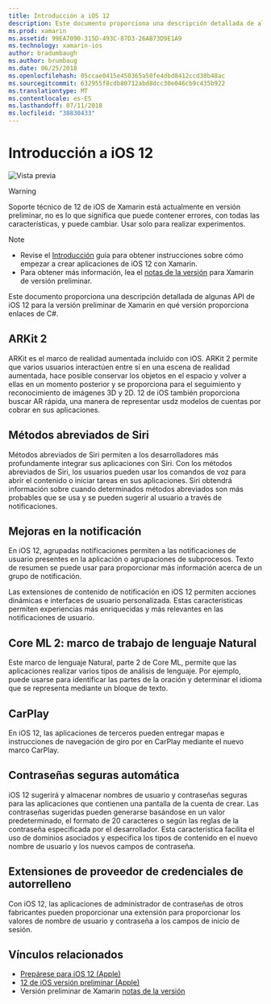 ```yaml
---
title: Introducción a iOS 12
description: Este documento proporciona una descripción detallada de algunas API de iOS 12 para la versión preliminar de Xamarin en qué versión proporciona enlaces de C#.
ms.prod: xamarin
ms.assetid: 99EA7090-315D-493C-87D3-26AB73D9E1A9
ms.technology: xamarin-ios
author: bradumbaugh
ms.author: brumbaug
ms.date: 06/25/2018
ms.openlocfilehash: 05ccae0415e450365a50fe4dbd8412ccd38b48ac
ms.sourcegitcommit: 632955f8cdb80712abd8dcc30e046cb9c435b922
ms.translationtype: MT
ms.contentlocale: es-ES
ms.lasthandoff: 07/11/2018
ms.locfileid: "38830433"
---
```

# <a name="introduction-to-ios-12"></a>Introducción a iOS 12

![Vista previa](~/media/shared/preview.png)

> [!WARNING]
> Soporte técnico de 12 de iOS de Xamarin está actualmente en versión preliminar, no es lo que significa que puede contener errores, con todas las características, y puede cambiar. Usar solo para realizar experimentos.

> [!NOTE]
> - Revise el [Introducción](get-started.md) guía para obtener instrucciones sobre cómo empezar a crear aplicaciones de iOS 12 con Xamarin.
> - Para obtener más información, lea el [notas de la versión](https://releases.xamarin.com/preview-release-xcode-10-beta/) para Xamarin de versión preliminar.

Este documento proporciona una descripción detallada de algunas API de iOS 12 para la versión preliminar de Xamarin en qué versión proporciona enlaces de C#.

## <a name="arkit-2"></a>ARKit 2

ARKit es el marco de realidad aumentada incluido con iOS. ARKit 2 permite que varios usuarios interactúen entre sí en una escena de realidad aumentada, hace posible conservar los objetos en el espacio y volver a ellas en un momento posterior y se proporciona para el seguimiento y reconocimiento de imágenes 3D y 2D. 12 de iOS también proporciona buscar AR rápida, una manera de representar usdz modelos de cuentas por cobrar en sus aplicaciones.

## <a name="siri-shortcuts"></a>Métodos abreviados de Siri

Métodos abreviados de Siri permiten a los desarrolladores más profundamente integrar sus aplicaciones con Siri. Con los métodos abreviados de Siri, los usuarios pueden usar los comandos de voz para abrir el contenido o iniciar tareas en sus aplicaciones. Siri obtendrá información sobre cuando determinados métodos abreviados son más probables que se usa y se pueden sugerir al usuario a través de notificaciones.

## <a name="notification-improvements"></a>Mejoras en la notificación

En iOS 12, agrupadas notificaciones permiten a las notificaciones de usuario presentes en la aplicación o agrupaciones de subprocesos. Texto de resumen se puede usar para proporcionar más información acerca de un grupo de notificación.

Las extensiones de contenido de notificación en iOS 12 permiten acciones dinámicas e interfaces de usuario personalizada. Estas características permiten experiencias más enriquecidas y más relevantes en las notificaciones de usuario.

## <a name="core-ml-2-natural-language-framework"></a>Core ML 2: marco de trabajo de lenguaje Natural

Este marco de lenguaje Natural, parte 2 de Core ML, permite que las aplicaciones realizar varios tipos de análisis de lenguaje. Por ejemplo, puede usarse para identificar las partes de la oración y determinar el idioma que se representa mediante un bloque de texto.

## <a name="carplay"></a>CarPlay

En iOS 12, las aplicaciones de terceros pueden entregar mapas e instrucciones de navegación de giro por en CarPlay mediante el nuevo marco CarPlay.

## <a name="automatic-strong-passwords"></a>Contraseñas seguras automática

iOS 12 sugerirá y almacenar nombres de usuario y contraseñas seguras para las aplicaciones que contienen una pantalla de la cuenta de crear. Las contraseñas sugeridas pueden generarse basándose en un valor predeterminado, el formato de 20 caracteres o según las reglas de la contraseña especificada por el desarrollador. Esta característica facilita el uso de dominios asociados y especifica los tipos de contenido en el nuevo nombre de usuario y los nuevos campos de contraseña.

## <a name="autofill-credential-provider-extensions"></a>Extensiones de proveedor de credenciales de autorrelleno

Con iOS 12, las aplicaciones de administrador de contraseñas de otros fabricantes pueden proporcionar una extensión para proporcionar los valores de nombre de usuario y contraseña a los campos de inicio de sesión.

## <a name="related-links"></a>Vínculos relacionados

- [Prepárese para iOS 12 (Apple)](https://developer.apple.com/ios/)
- [12 de iOS versión preliminar (Apple)](https://www.apple.com/ios/ios-12-preview/)
- Versión preliminar de Xamarin [notas de la versión](https://releases.xamarin.com/preview-release-xcode-10-beta/)
